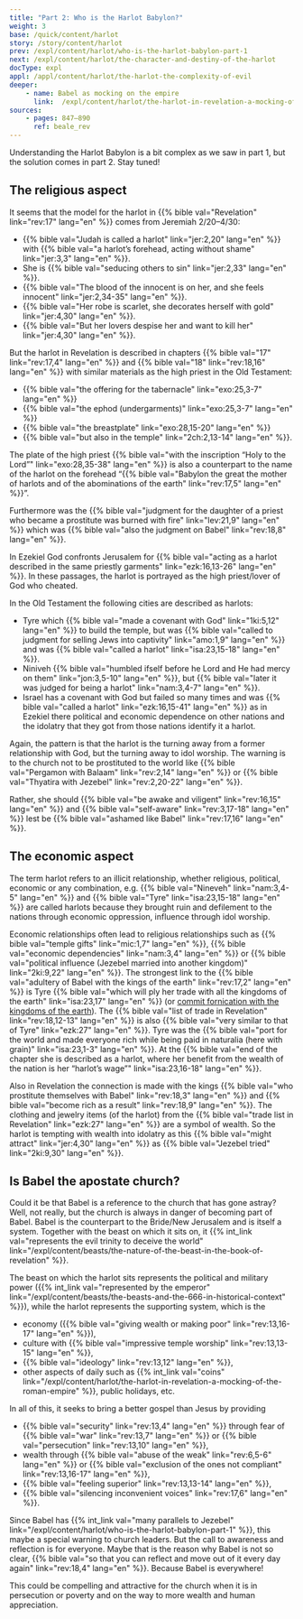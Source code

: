 ```yaml
---
title: "Part 2: Who is the Harlot Babylon?"
weight: 3
base: /quick/content/harlot
story: /story/content/harlot
prev: /expl/content/harlot/who-is-the-harlot-babylon-part-1
next: /expl/content/harlot/the-character-and-destiny-of-the-harlot
docType: expl
appl: /appl/content/harlot/the-harlot-the-complexity-of-evil
deeper:
    - name: Babel as mocking on the empire
      link:  /expl/content/harlot/the-harlot-in-revelation-a-mocking-of-the-roman-empire
sources: 
    - pages: 847–890
      ref: beale_rev
---
```


Understanding the Harlot Babylon is a bit complex as we saw in part 1, but the solution comes in part 2. Stay tuned!

## The religious aspect

<a name="89fc"></a>
It seems that the model for the harlot in {{% bible val="Revelation" link="rev:17" lang="en" %}} comes from Jeremiah 2/20–4/30:

- {{% bible val="Judah is called a harlot" link="jer:2,20" lang="en" %}} with {{% bible val="a harlot’s forehead, acting without shame" link="jer:3,3" lang="en" %}}.
- She is {{% bible val="seducing others to sin" link="jer:2,33" lang="en" %}}.
- {{% bible val="The blood of the innocent is on her, and she feels innocent" link="jer:2,34-35" lang="en" %}}.
- {{% bible val="Her robe is scarlet, she decorates herself with gold" link="jer:4,30" lang="en" %}}.
- {{% bible val="But her lovers despise her and want to kill her" link="jer:4,30" lang="en" %}}.

But the harlot in Revelation is described in chapters {{% bible val="17" link="rev:17,4" lang="en" %}} and {{% bible val="18" link="rev:18,16" lang="en" %}} with similar materials as the high priest in the Old Testament:
- {{% bible val="the offering for the tabernacle" link="exo:25,3-7" lang="en" %}}
- {{% bible val="the ephod (undergarments)" link="exo:25,3-7" lang="en" %}}
- {{% bible val="the breastplate" link="exo:28,15-20" lang="en" %}}
- {{% bible val="but also in the temple" link="2ch:2,13-14" lang="en" %}}.

The plate of the high priest {{% bible val="with the inscription “Holy to the Lord”" link="exo:28,35-38" lang="en" %}} is also a counterpart to the name of the harlot on the forehead “{{% bible val="Babylon the great the mother of harlots and of the abominations of the earth" link="rev:17,5" lang="en" %}}”.

Furthermore was the {{% bible val="judgment for the daughter of a priest who became a prostitute was burned with fire" link="lev:21,9" lang="en" %}} which was {{% bible val="also the judgment on Babel" link="rev:18,8" lang="en" %}}.

In Ezekiel God confronts Jerusalem for {{% bible val="acting as a harlot described in the same priestly garments" link="ezk:16,13-26" lang="en" %}}. In these passages, the harlot is portrayed as the high priest/lover of God who cheated.

In the Old Testament the following cities are described as harlots:
- Tyre which {{% bible val="made a covenant with God" link="1ki:5,12" lang="en" %}} to build the temple, but was {{% bible val="called to judgment for selling Jews into captivity" link="amo:1,9" lang="en" %}} and was {{% bible val="called a harlot" link="isa:23,15-18" lang="en" %}}.
- Niniveh {{% bible val="humbled ifself before he Lord and He had mercy on them" link="jon:3,5-10" lang="en" %}}, but {{% bible val="later it was judged for being a harlot" link="nam:3,4-7" lang="en" %}}.
- Israel has a covenant with God but failed so many times and was {{% bible val="called a harlot" link="ezk:16,15-41" lang="en" %}} as in Ezekiel there political and economic dependence on other nations and the idolatry that they got from those nations identify it a harlot.

Again, the pattern is that the harlot is the turning away from a former relationship with God, but the turning away to idol worship. The warning is to the church not to be prostituted to the world like {{% bible val="Pergamon with Balaam" link="rev:2,14" lang="en" %}} or {{% bible val="Thyatira with Jezebel" link="rev:2,20-22" lang="en" %}}.

Rather, she should {{% bible val="be awake and viligent" link="rev:16,15" lang="en" %}} and {{% bible val="self-aware" link="rev:3,17-18" lang="en" %}} lest be {{% bible val="ashamed like Babel" link="rev:17,16" lang="en" %}}.

## The economic aspect

The term harlot refers to an illicit relationship, whether religious, political, economic or any combination, e.g. {{% bible val="Nineveh" link="nam:3,4-5" lang="en" %}} and {{% bible val="Tyre" link="isa:23,15-18" lang="en" %}} are called harlots because they brought ruin and defilement to the nations through economic oppression, influence through idol worship. 

Economic relationships often lead to religious relationships such as {{% bible val="temple gifts" link="mic:1,7" lang="en" %}}, {{% bible val="economic dependencies" link="nam:3,4" lang="en" %}} or {{% bible val="political influence (Jezebel married into another kingdom)" link="2ki:9,22" lang="en" %}}. The strongest link to the {{% bible val="adultery of Babel with the kings of the earth" link="rev:17,2" lang="en" %}} is Tyre {{% bible val="which will ply her trade with all the kingdoms of the earth" link="isa:23,17" lang="en" %}} (or [commit fornication with the kingdoms of the earth](https://biblehub.com/interlinear/isaiah/23-17.htm)). The {{% bible val="list of trade in Revelation" link="rev:18,12-13" lang="en" %}} is also {{% bible val="very similar to that of Tyre" link="ezk:27" lang="en" %}}. Tyre was the {{% bible val="port for the world and made everyone rich while being paid in naturalia (here with grain)" link="isa:23,1-3" lang="en" %}}. At the {{% bible val="end of the chapter she is described as a harlot, where her benefit from the wealth of the nation is her “harlot’s wage”" link="isa:23,16-18" lang="en" %}}. 

Also in Revelation the connection is made with the kings {{% bible val="who prostitute themselves with Babel" link="rev:18,3" lang="en" %}} and {{% bible val="become rich as a result" link="rev:18,9" lang="en" %}}. The clothing and jewelry items (of the harlot) from the {{% bible val="trade list in Revelation" link="ezk:27" lang="en" %}} are a symbol of wealth. So the harlot is tempting with wealth into idolatry as this {{% bible val="might attract" link="jer:4,30" lang="en" %}} as {{% bible val="Jezebel tried" link="2ki:9,30" lang="en" %}}. 

## Is Babel the apostate church? 

Could it be that Babel is a reference to the church that has gone astray? Well, not really, but the church is always in danger of becoming part of Babel. Babel is the counterpart to the Bride/New Jerusalem and is itself a system. Together with the beast on which it sits on, it {{% int_link val="represents the evil trinity to deceive the world" link="/expl/content/beasts/the-nature-of-the-beast-in-the-book-of-revelation" %}}. 

The beast on which the harlot sits represents the political and military power ({{% int_link val="represented by the emperor" link="/expl/content/beasts/the-beasts-and-the-666-in-historical-context" %}}), while the harlot represents the supporting system, which is the
- economy ({{% bible val="giving wealth or making poor" link="rev:13,16-17" lang="en" %}}),
- culture with {{% bible val="impressive temple worship" link="rev:13,13-15" lang="en" %}},
- {{% bible val="ideology" link="rev:13,12" lang="en" %}},
- other aspects of daily such as {{% int_link val="coins" link="/expl/content/harlot/the-harlot-in-revelation-a-mocking-of-the-roman-empire" %}}, public holidays, etc.

In all of this, it seeks to bring a better gospel than Jesus by providing
- {{% bible val="security" link="rev:13,4" lang="en" %}} through fear of {{% bible val="war" link="rev:13,7" lang="en" %}} or {{% bible val="persecution" link="rev:13,10" lang="en" %}},
- wealth through {{% bible val="abuse of the weak" link="rev:6,5-6" lang="en" %}} or {{% bible val="exclusion of the ones not compliant" link="rev:13,16-17" lang="en" %}},
- {{% bible val="feeling superior" link="rev:13,13-14" lang="en" %}},
- {{% bible val="silencing inconvenient voices" link="rev:17,6" lang="en" %}}.

Since Babel has {{% int_link val="many parallels to Jezebel" link="/expl/content/harlot/who-is-the-harlot-babylon-part-1" %}}, this maybe a special warning to church leaders. But the call to awareness and reflection is for everyone. Maybe that is the reason why Babel is not so clear, {{% bible val="so that you can reflect and move out of it every day again" link="rev:18,4" lang="en" %}}. Because Babel is everywhere!

This could be compelling and attractive for the church when it is in persecution or poverty and on the way to more wealth and human appreciation.
